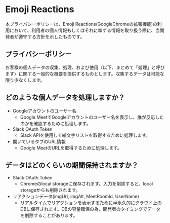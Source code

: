 # Emoji Reactions
本プライバシーポリシーは、Emoji Reactions(GoogleChromeの拡張機能)の利用において、利用者の個人情報もしくはそれに準ずる情報を取り扱う際に、当開発者が遵守する方針を示したものです。

## プライバシーポリシー
お客様の個人データの収集、処理、および使用（以下、まとめて「処理」と呼びます）に関する一般的な概要を提供するものとします。収集するデータは可能な限り少なくします。

## どのような個人データを処理しますか？
- Googleアカウントのユーザー名
  - Google MeetでGoogleアカウントのユーザー名を表示し、誰が反応したのかを確認するために処理します。
- Slack OAuth Token
  - Slack APIを使用して絵文字リストを取得するために処理します。
- 開いているタブのURL情報
  - Google MeetのURLを取得するために処理します。

## データはどのくらいの期間保持されますか？
- Slack OAuth Token
  - Chromeのlocal storageに保存されます。入力を削除すると、local storageからも削除されます。
- リアクションデータ(imgUrl, imgAlt, MeetRoomId, UserName)
  - リアルタイムでリアクションを表示するために半永久的にクラウド上のDBに保存されます。DBの容量確保の為、開発者のタイミングでデータを削除することがあります。
